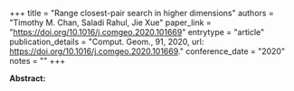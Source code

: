 +++
title = "Range closest-pair search in higher dimensions"
authors = "Timothy M. Chan, Saladi Rahul, Jie Xue"
paper_link = "https://doi.org/10.1016/j.comgeo.2020.101669"
entrytype = "article"
publication_details = "Comput. Geom., 91, 2020, url: <a href='https://doi.org/10.1016/j.comgeo.2020.101669' target='_blank'>https://doi.org/10.1016/j.comgeo.2020.101669</a>."
conference_date = "2020"
notes = ""
+++

<b>Abstract:</b>
